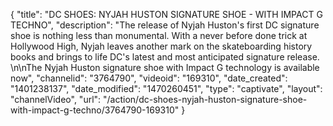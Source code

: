 {
    "title": "DC SHOES: NYJAH HUSTON SIGNATURE SHOE - WITH IMPACT G TECHNO",
    "description": "The release of Nyjah Huston's first DC signature shoe is nothing less than monumental. With a never before done trick at Hollywood High, Nyjah leaves another mark on the skateboarding history books and brings to life DC's latest and most anticipated signature release. \n\nThe Nyjah Huston signature shoe with Impact G technology is available now",
    "channelid": "3764790",
    "videoid": "169310",
    "date_created": "1401238137",
    "date_modified": "1470260451",
    "type": "captivate",
    "layout": "channelVideo",
    "url": "\/action\/dc-shoes-nyjah-huston-signature-shoe-with-impact-g-techno\/3764790-169310"
}